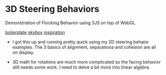 3D Steering Behaviors
===================

Demonstration of Flocking Behavior using 3JS on top of WebGL

[boilerplate](https://github.com/caranicas/ThreeJS-Boilerplate)
[skybox](http://stemkoski.github.io/Three.js/Skybox.html)
[inspiration](https://github.com/caranicas/phaser-steering-beahviors)

- I got this up and running pretty quick using my 2D steering behaior examples. The 3 basics of alignment, separationa and cohesion are all on display.

- 3D math for rotations are much more complicated so the facing behavior still needs some work. I need to delve a bit more into linear algebra.